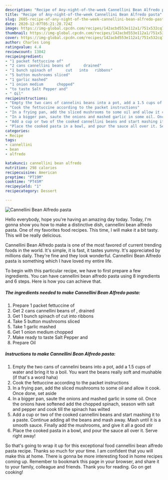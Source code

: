 ```yaml
---
description: "Recipe of Any-night-of-the-week Cannellini Bean Alfredo pasta"
title: "Recipe of Any-night-of-the-week Cannellini Bean Alfredo pasta"
slug: 2605-recipe-of-any-night-of-the-week-cannellini-bean-alfredo-pasta
date: 2020-12-07T05:21:28.724Z
image: https://img-global.cpcdn.com/recipes/142acbd553e112a1/751x532cq70/cannellini-bean-alfredo-pasta-recipe-main-photo.jpg
thumbnail: https://img-global.cpcdn.com/recipes/142acbd553e112a1/751x532cq70/cannellini-bean-alfredo-pasta-recipe-main-photo.jpg
cover: https://img-global.cpcdn.com/recipes/142acbd553e112a1/751x532cq70/cannellini-bean-alfredo-pasta-recipe-main-photo.jpg
author: Charles Long
ratingvalue: 4.4
reviewcount: 13042
recipeingredient:
- "1 packet fettuccine of"
- "2 cans cannellini beans of      drained"
- "1 bunch spinach of      cut   into   ribbons"
- "5 button mushrooms sliced"
- "1 garlic mashed"
- "1 onion medium      chopped"
- "to taste Salt Pepper and"
- " Oil"
recipeinstructions:
- "Empty the two cans of cannelini beans into a pot, add a 1.5 cups of water and bring it to a boil. You want the beans really soft and mushable (if that&#39;s a word haha)"
- "Cook the fettuccine according to the packet instructions"
- "In a frying pan, add the sliced mushrooms to some oil and allow it cook. Once done, set aside"
- "In a bigger pan, saute the onions and mashed garlic in some oil. Once the onions have softened add the chopped spinach, season with salt and pepper and cook till the spinach has wilted"
- "Add a cup or two of the cooked cannellini beans and start mashing it to a paste. Continue adding all the beans and mash away. Mash until it is a smooth sauce. Finally add the mushrooms, and give it all a good stir"
- "Place the cooked pasta in a bowl, and pour the sauce all over it. Serve right away!"
categories:
- Recipe
tags:
- cannellini
- bean
- alfredo

katakunci: cannellini bean alfredo 
nutrition: 298 calories
recipecuisine: American
preptime: "PT19M"
cooktime: "PT45M"
recipeyield: "1"
recipecategory: Dessert

---
```



![Cannellini Bean Alfredo pasta](https://img-global.cpcdn.com/recipes/142acbd553e112a1/751x532cq70/cannellini-bean-alfredo-pasta-recipe-main-photo.jpg)

Hello everybody, hope you're having an amazing day today. Today, I'm gonna show you how to make a distinctive dish, cannellini bean alfredo pasta. One of my favorites food recipes. This time, I will make it a bit tasty. This will be really delicious.



Cannellini Bean Alfredo pasta is one of the most favored of current trending foods in the world. It's simple, it is fast, it tastes yummy. It's appreciated by millions daily. They're fine and they look wonderful. Cannellini Bean Alfredo pasta is something which I have loved my entire life.


To begin with this particular recipe, we have to first prepare a few ingredients. You can have cannellini bean alfredo pasta using 8 ingredients and 6 steps. Here is how you can achieve that.

<!--inarticleads1-->

##### The ingredients needed to make Cannellini Bean Alfredo pasta:

1. Prepare 1 packet fettuccine of
1. Get 2 cans cannellini beans of    ,  drained
1. Get 1 bunch spinach of      cut   into   ribbons
1. Take 5 button mushrooms sliced
1. Take 1 garlic mashed
1. Get 1 onion medium      chopped
1. Make ready to taste Salt Pepper and
1. Prepare  Oil




<!--inarticleads2-->

##### Instructions to make Cannellini Bean Alfredo pasta:

1. Empty the two cans of cannelini beans into a pot, add a 1.5 cups of water and bring it to a boil. You want the beans really soft and mushable (if that&#39;s a word haha)
1. Cook the fettuccine according to the packet instructions
1. In a frying pan, add the sliced mushrooms to some oil and allow it cook. Once done, set aside
1. In a bigger pan, saute the onions and mashed garlic in some oil. Once the onions have softened add the chopped spinach, season with salt and pepper and cook till the spinach has wilted
1. Add a cup or two of the cooked cannellini beans and start mashing it to a paste. Continue adding all the beans and mash away. Mash until it is a smooth sauce. Finally add the mushrooms, and give it all a good stir
1. Place the cooked pasta in a bowl, and pour the sauce all over it. Serve right away!




So that's going to wrap it up for this exceptional food cannellini bean alfredo pasta recipe. Thanks so much for your time. I am confident that you will make this at home. There is gonna be more interesting food in home recipes coming up. Remember to bookmark this page in your browser, and share it to your family, colleague and friends. Thank you for reading. Go on get cooking!
